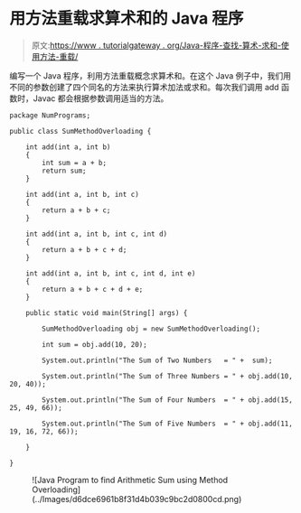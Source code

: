 # 用方法重载求算术和的 Java 程序

> 原文:[https://www . tutorialgateway . org/Java-程序-查找-算术-求和-使用方法-重载/](https://www.tutorialgateway.org/java-program-to-find-arithmetic-sum-using-method-overloading/)

编写一个 Java 程序，利用方法重载概念求算术和。在这个 Java 例子中，我们用不同的参数创建了四个同名的方法来执行算术加法或求和。每次我们调用 add 函数时，Javac 都会根据参数调用适当的方法。

```
package NumPrograms;

public class SumMethodOverloading {

	int add(int a, int b)
	{
		int sum = a + b;
		return sum;
	}

	int add(int a, int b, int c)
	{
		return a + b + c;
	}

	int add(int a, int b, int c, int d)
	{
		return a + b + c + d;
	}

	int add(int a, int b, int c, int d, int e)
	{
		return a + b + c + d + e;
	}

	public static void main(String[] args) {

		SumMethodOverloading obj = new SumMethodOverloading();

		int sum = obj.add(10, 20);

		System.out.println("The Sum of Two Numbers   = " +  sum);

		System.out.println("The Sum of Three Numbers = " + obj.add(10, 20, 40));

		System.out.println("The Sum of Four Numbers  = " + obj.add(15, 25, 49, 66));

		System.out.println("The Sum of Five Numbers  = " + obj.add(11, 19, 16, 72, 66));

	}

}
```

<figure class="wp-block-image size-large">![Java Program to find Arithmetic Sum using Method Overloading](../Images/d6dce6961b8f31d4b039c9bc2d0800cd.png)</figure>